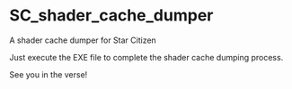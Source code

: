 # SC_shader_cache_dumper
[logo]: https://github.com/parentsgeeks/SC_shader_cache_dumper/blob/main/favicon.png "Logo SC shader cache dumper"

A shader cache dumper for Star Citizen

Just execute the EXE file to complete the shader cache dumping process.

See you in the verse!
